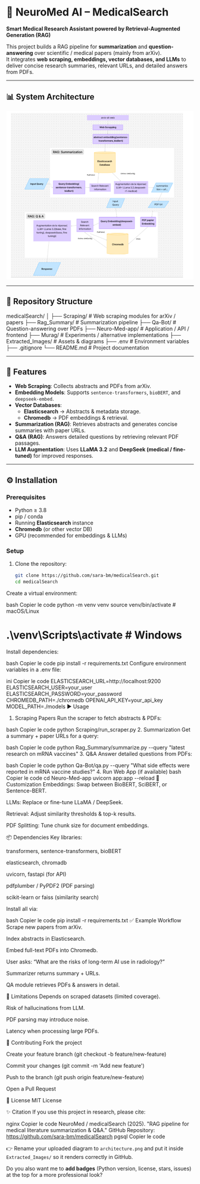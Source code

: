 # 🧠 NeuroMed AI – MedicalSearch  

**Smart Medical Research Assistant powered by Retrieval-Augmented Generation (RAG)**  

This project builds a RAG pipeline for **summarization** and **question-answering** over scientific / medical papers (mainly from arXiv).  
It integrates **web scraping, embeddings, vector databases, and LLMs** to deliver concise research summaries, relevant URLs, and detailed answers from PDFs.  

---

## 📊 System Architecture

![Architecture Diagram](Extracted_Images/architecture.png)

---

## 📂 Repository Structure

medicalSearch/
│
├── Scraping/ # Web scraping modules for arXiv / papers
├── Rag_Summary/ # Summarization pipeline
├── Qa-Bot/ # Question-answering over PDFs
├── Neuro-Med-app/ # Application / API / frontend
├── Murag/ # Experiments / alternative implementations
├── Extracted_Images/ # Assets & diagrams
├── .env # Environment variables
├── .gitignore
└── README.md # Project documentation


---

## 🚀 Features

- **Web Scraping**: Collects abstracts and PDFs from arXiv.  
- **Embedding Models**: Supports `sentence-transformers`, `bioBERT`, and `deepseek-embed`.  
- **Vector Databases**:
  - **Elasticsearch** → Abstracts & metadata storage.  
  - **Chromedb** → PDF embeddings & retrieval.  
- **Summarization (RAG)**: Retrieves abstracts and generates concise summaries with paper URLs.  
- **Q&A (RAG)**: Answers detailed questions by retrieving relevant PDF passages.  
- **LLM Augmentation**: Uses **LLaMA 3.2** and **DeepSeek (medical / fine-tuned)** for improved responses.  

---

## ⚙️ Installation

### Prerequisites
- Python ≥ 3.8  
- pip / conda  
- Running **Elasticsearch** instance  
- **Chromedb** (or other vector DB)  
- GPU (recommended for embeddings & LLMs)  

### Setup

1. Clone the repository:
   ```bash
   git clone https://github.com/sara-bm/medicalSearch.git
   cd medicalSearch
Create a virtual environment:

bash
Copier le code
python -m venv venv
source venv/bin/activate   # macOS/Linux
# .\venv\Scripts\activate  # Windows
Install dependencies:

bash
Copier le code
pip install -r requirements.txt
Configure environment variables in a .env file:

ini
Copier le code
ELASTICSEARCH_URL=http://localhost:9200
ELASTICSEARCH_USER=your_user
ELASTICSEARCH_PASSWORD=your_password
CHROMEDB_PATH=./chromedb
OPENAI_API_KEY=your_api_key
MODEL_PATH=./models
▶️ Usage
1. Scraping Papers
Run the scraper to fetch abstracts & PDFs:

bash
Copier le code
python Scraping/run_scraper.py
2. Summarization
Get a summary + paper URLs for a query:

bash
Copier le code
python Rag_Summary/summarize.py --query "latest research on mRNA vaccines"
3. Q&A
Answer detailed questions from PDFs:

bash
Copier le code
python Qa-Bot/qa.py --query "What side effects were reported in mRNA vaccine studies?"
4. Run Web App (if available)
bash
Copier le code
cd Neuro-Med-app
uvicorn app:app --reload
🔧 Customization
Embeddings: Swap between BioBERT, SciBERT, or Sentence-BERT.

LLMs: Replace or fine-tune LLaMA / DeepSeek.

Retrieval: Adjust similarity thresholds & top-k results.

PDF Splitting: Tune chunk size for document embeddings.

📦 Dependencies
Key libraries:

transformers, sentence-transformers, bioBERT

elasticsearch, chromadb

uvicorn, fastapi (for API)

pdfplumber / PyPDF2 (PDF parsing)

scikit-learn or faiss (similarity search)

Install all via:

bash
Copier le code
pip install -r requirements.txt
✅ Example Workflow
Scrape new papers from arXiv.

Index abstracts in Elasticsearch.

Embed full-text PDFs into Chromedb.

User asks: “What are the risks of long-term AI use in radiology?”

Summarizer returns summary + URLs.

QA module retrieves PDFs & answers in detail.

📌 Limitations
Depends on scraped datasets (limited coverage).

Risk of hallucinations from LLM.

PDF parsing may introduce noise.

Latency when processing large PDFs.

🤝 Contributing
Fork the project

Create your feature branch (git checkout -b feature/new-feature)

Commit your changes (git commit -m 'Add new feature')

Push to the branch (git push origin feature/new-feature)

Open a Pull Request

📜 License
MIT License

✨ Citation
If you use this project in research, please cite:

nginx
Copier le code
NeuroMed / medicalSearch (2025).
"RAG pipeline for medical literature summarization & Q&A."
GitHub Repository: https://github.com/sara-bm/medicalSearch
pgsql
Copier le code

👉 Rename your uploaded diagram to `architecture.png` and put it inside `Extracted_Images/` so it renders correctly in GitHub.  

Do you also want me to **add badges** (Python version, license, stars, issues) at the top for a more professional look?






